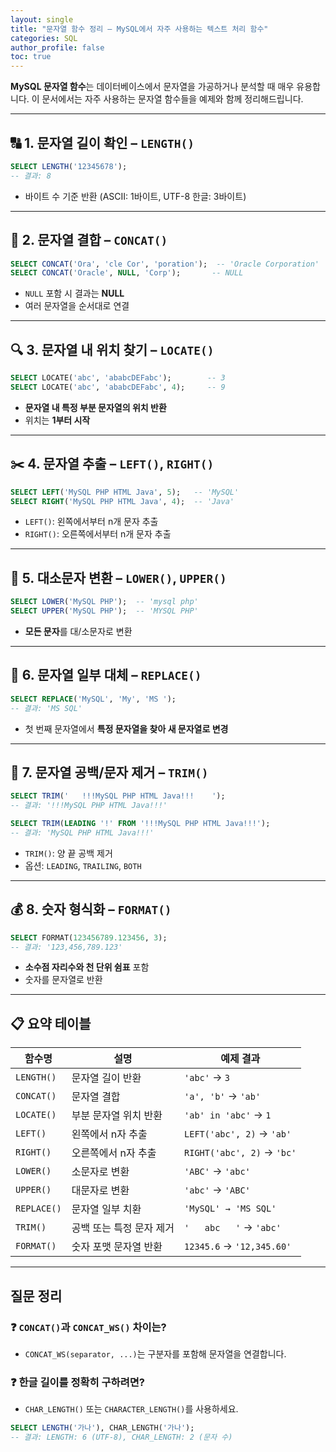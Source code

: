 ```yaml
---
layout: single
title: "문자열 함수 정리 – MySQL에서 자주 사용하는 텍스트 처리 함수"
categories: SQL
author_profile: false
toc: true
---
```


**MySQL 문자열 함수**는 데이터베이스에서 문자열을 가공하거나 분석할 때 매우 유용합니다. 이 문서에서는 자주 사용하는 문자열 함수들을 예제와 함께 정리해드립니다.

------

## 🔠 1. 문자열 길이 확인 – `LENGTH()`

```sql
SELECT LENGTH('12345678');
-- 결과: 8
```

- 바이트 수 기준 반환 (ASCII: 1바이트, UTF-8 한글: 3바이트)

------

## 🔗 2. 문자열 결합 – `CONCAT()`

```sql
SELECT CONCAT('Ora', 'cle Cor', 'poration');  -- 'Oracle Corporation'
SELECT CONCAT('Oracle', NULL, 'Corp');       -- NULL
```

- `NULL` 포함 시 결과는 **NULL**
- 여러 문자열을 순서대로 연결

------

## 🔍 3. 문자열 내 위치 찾기 – `LOCATE()`

```sql
SELECT LOCATE('abc', 'ababcDEFabc');        -- 3
SELECT LOCATE('abc', 'ababcDEFabc', 4);     -- 9
```

- **문자열 내 특정 부분 문자열의 위치 반환**
- 위치는 **1부터 시작**

------

## ✂️ 4. 문자열 추출 – `LEFT()`, `RIGHT()`

```sql
SELECT LEFT('MySQL PHP HTML Java', 5);   -- 'MySQL'
SELECT RIGHT('MySQL PHP HTML Java', 4);  -- 'Java'
```

- `LEFT()`: 왼쪽에서부터 n개 문자 추출
- `RIGHT()`: 오른쪽에서부터 n개 문자 추출

------

## 🔡 5. 대소문자 변환 – `LOWER()`, `UPPER()`

```sql
SELECT LOWER('MySQL PHP');  -- 'mysql php'
SELECT UPPER('MySQL PHP');  -- 'MYSQL PHP'
```

- **모든 문자**를 대/소문자로 변환

------

## 🔁 6. 문자열 일부 대체 – `REPLACE()`

```sql
SELECT REPLACE('MySQL', 'My', 'MS ');
-- 결과: 'MS SQL'
```

- 첫 번째 문자열에서 **특정 문자열을 찾아 새 문자열로 변경**

------

## 🧹 7. 문자열 공백/문자 제거 – `TRIM()`

```sql
SELECT TRIM('   !!!MySQL PHP HTML Java!!!    ');
-- 결과: '!!!MySQL PHP HTML Java!!!'

SELECT TRIM(LEADING '!' FROM '!!!MySQL PHP HTML Java!!!');
-- 결과: 'MySQL PHP HTML Java!!!'
```

- `TRIM()`: 양 끝 공백 제거
- 옵션: `LEADING`, `TRAILING`, `BOTH`

------

## 💰 8. 숫자 형식화 – `FORMAT()`

```sql
SELECT FORMAT(123456789.123456, 3);
-- 결과: '123,456,789.123'
```

- **소수점 자리수와 천 단위 쉼표** 포함
- 숫자를 문자열로 반환

------

## 📋 요약 테이블

| 함수명      | 설명                     | 예제 결과                  |
| ----------- | ------------------------ | -------------------------- |
| `LENGTH()`  | 문자열 길이 반환         | `'abc'` → `3`              |
| `CONCAT()`  | 문자열 결합              | `'a', 'b'` → `'ab'`        |
| `LOCATE()`  | 부분 문자열 위치 반환    | `'ab' in 'abc'` → `1`      |
| `LEFT()`    | 왼쪽에서 n자 추출        | `LEFT('abc', 2)` → `'ab'`  |
| `RIGHT()`   | 오른쪽에서 n자 추출      | `RIGHT('abc', 2)` → `'bc'` |
| `LOWER()`   | 소문자로 변환            | `'ABC'` → `'abc'`          |
| `UPPER()`   | 대문자로 변환            | `'abc'` → `'ABC'`          |
| `REPLACE()` | 문자열 일부 치환         | `'MySQL' → 'MS SQL'`       |
| `TRIM()`    | 공백 또는 특정 문자 제거 | `'   abc   '` → `'abc'`    |
| `FORMAT()`  | 숫자 포맷 문자열 반환    | `12345.6` → `'12,345.60'`  |

------

## 질문 정리

### ❓ `CONCAT()`과 `CONCAT_WS()` 차이는?

- `CONCAT_WS(separator, ...)`는 구분자를 포함해 문자열을 연결합니다.

### ❓ 한글 길이를 정확히 구하려면?

- `CHAR_LENGTH()` 또는 `CHARACTER_LENGTH()`를 사용하세요.

```sql
SELECT LENGTH('가나'), CHAR_LENGTH('가나');
-- 결과: LENGTH: 6 (UTF-8), CHAR_LENGTH: 2 (문자 수)
```
